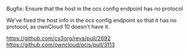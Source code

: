 Bugfix: Ensure that the host in the ocs config endpoint has no protocol

We've fixed the host info in the ocs config endpoint so that it has no protocol, as ownCloud 10 doesn't have it.

https://github.com/cs3org/reva/pull/2692
https://github.com/owncloud/ocis/pull/3113
